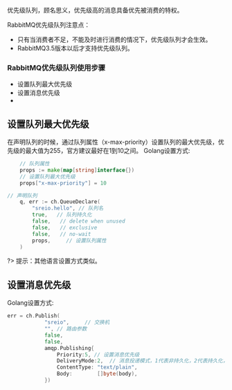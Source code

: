 优先级队列，顾名思义，优先级高的消息具备优先被消费的特权。

RabbitMQ优先级队列注意点：

- 只有当消费者不足，不能及时进行消费的情况下，优先级队列才会生效。
- RabbitMQ3.5版本以后才支持优先级队列。

### RabbitMQ优先级队列使用步骤
- 设置队列最大优先级
- 设置消息优先级
- 
## 设置队列最大优先级
在声明队列的时候，通过队列属性（x-max-priority）设置队列的最大优先级，优先级的最大值为255，官方建议最好在1到10之间。
Golang设置方式:

```go
    // 队列属性
    props := make(map[string]interface{})
    // 设置队列最大优先级
    props["x-max-priority"] = 10

// 声明队列
    q, err := ch.QueueDeclare(
        "sreio.hello", // 队列名
        true,   // 队列持久化
        false,   // delete when unused
        false,   // exclusive
        false,   // no-wait
        props,     // 设置队列属性
    )
```

?> 提示：其他语言设置方式类似。

## 设置消息优先级
Golang设置方式:
```go
err = ch.Publish(
            "sreio",     // 交换机
            "", // 路由参数
            false,
            false,
            amqp.Publishing{
                Priority:5, // 设置消息优先级
                DeliveryMode:2,  // 消息投递模式，1代表非持久化，2代表持久化，
                ContentType: "text/plain",
                Body:        []byte(body),
            })
```
